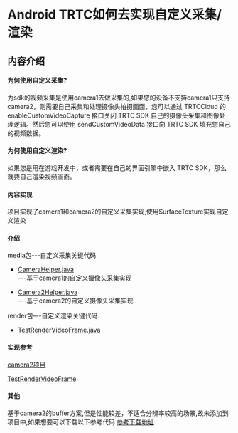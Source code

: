 # Android TRTC如何去实现自定义采集/渲染
## 内容介绍
#### 为何使用自定义采集?
为sdk的视频采集是使用camera1去做采集的,如果您的设备不支持camera1只支持camera2，则需要自己采集和处理摄像头拍摄画面，您可以通过 TRTCCloud 的 enableCustomVideoCapture 接口关闭 TRTC SDK 自己的摄像头采集和图像处理逻辑。然后您可以使用 sendCustomVideoData 接口向 TRTC SDK 填充您自己的视频数据。
#### 为何使用自定义渲染?
如果您是用在游戏开发中，或者需要在自己的界面引擎中嵌入 TRTC SDK，那么就要自己渲染视频画面。

#### 内容实现
项目实现了camera1和camera2的自定义采集实现,使用SurfaceTexture实现自定义渲染


#### 介绍

 media包---自定义采集关键代码

 - [CameraHelper.java](https://github.com/sumn20/TencentSDKCustomDemo/blob/master/app/src/main/java/com/project/tencentsdkcustomdemo/media/camera/CameraHelper.java)  
    ---基于camera1的自定义摄像头采集实现

 - [Camera2Helper.java](https://github.com/sumn20/TencentSDKCustomDemo/blob/master/app/src/main/java/com/project/tencentsdkcustomdemo/media/camera/Camera2Helper.java)  
    ---基于camera2的自定义摄像头采集实现

 render包---自定义渲染关键代码  

 - [TestRenderVideoFrame.java](https://github.com/sumn20/TencentSDKCustomDemo/blob/master/app/src/main/java/com/project/tencentsdkcustomdemo/render/TestRenderVideoFrame.java)


#### 实现参考

[camera2项目](https://github.com/googlearchive/android-Camera2Basic)

[TestRenderVideoFrame](https://github.com/tencentyun/TRTCSDK/blob/master/Android/TRTCSimpleDemo/customcapture/src/main/java/com/tencent/custom/customcapture/TestRenderVideoFrame.java)

#### 其他

基于camera2的buffer方案,但是性能较差，不适合分辨率较高的场景,故未添加到项目中,如果想要可以下载以下参考代码
[参考下载地址](http://image-duxin.test.upcdn.net/CustomVideoDemo(%E4%BB%85%E4%BE%9B%E5%8F%82%E8%80%83).zip)
